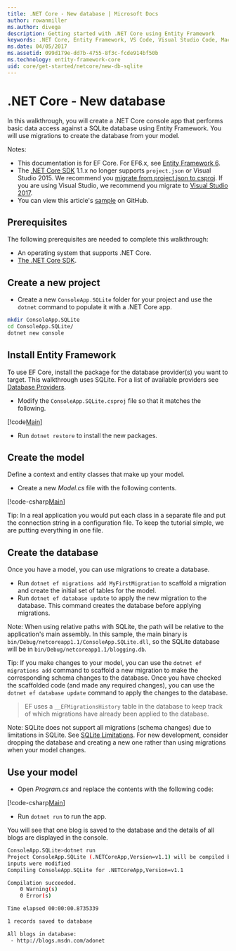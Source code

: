 ```yaml
---
title: .NET Core - New database | Microsoft Docs
author: rowanmiller
ms.author: divega
description: Getting started with .NET Core using Entity Framework 
keywords: .NET Core, Entity Framework, VS Code, Visual Studio Code, Mac, Linux
ms.date: 04/05/2017
ms.assetid: 099d179e-dd7b-4755-8f3c-fcde914bf50b
ms.technology: entity-framework-core
uid: core/get-started/netcore/new-db-sqlite
---
```


# .NET Core - New database

In this walkthrough, you will create a .NET Core console app that performs basic data access against a SQLite database using Entity Framework. You will use migrations to create the database from your model.

Notes: 
- This documentation is for EF Core. For EF6.x, see [Entity Framework 6](../../../ef6/index.md).
- The [.NET Core SDK](https://www.microsoft.com/net/download/core) 1.1.x no longer supports `project.json` or Visual Studio 2015. We recommend you [migrate from project.json to csproj](https://docs.microsoft.com/dotnet/articles/core/migration/). If you are using Visual Studio, we recommend you migrate to [Visual Studio 2017](https://www.visualstudio.com/downloads/).
- You can view this article's [sample](https://github.com/aspnet/EntityFramework.Docs/tree/master/samples/core/GetStarted/NetCore/ConsoleApp.SQLite) on GitHub.

## Prerequisites

The following prerequisites are needed to complete this walkthrough:
* An operating system that supports .NET Core.
* [The .NET Core SDK](https://www.microsoft.com/net/core).

## Create a new project

* Create a new `ConsoleApp.SQLite` folder for your project and use the `dotnet` command to populate it with a .NET Core app.

```bash
mkdir ConsoleApp.SQLite
cd ConsoleApp.SQLite/
dotnet new console
```

## Install Entity Framework

To use EF Core, install the package for the database provider(s) you want to target. This walkthrough uses SQLite. For a list of available providers see [Database Providers](../../providers/index.md).

*  Modify the `ConsoleApp.SQLite.csproj` file so that it matches the following.

[!code[Main](../../../../samples/core/GetStarted/NetCore/ConsoleApp.SQLite/ConsoleApp.SQLite.csproj)]

*  Run `dotnet restore` to install the new packages.

## Create the model

Define a context and entity classes that make up your model.

* Create a new *Model.cs* file with the following contents.

[!code-csharp[Main](../../../../samples/core/GetStarted/NetCore/ConsoleApp.SQLite/Model.cs)]

Tip: In a real application you would put each class in a separate file and put the connection string in a configuration file. To keep the tutorial simple, we are putting everything in one file.

## Create the database

Once you have a model, you can use migrations to create a database.

* Run `dotnet ef migrations add MyFirstMigration` to scaffold a migration and create the initial set of tables for the model.
* Run `dotnet ef database update` to apply the new migration to the database. This command creates the database before applying migrations. 

Note: When using relative paths with SQLite, the path will be relative to the application's main assembly. In this sample, the main binary is `bin/Debug/netcoreapp1.1/ConsoleApp.SQLite.dll`, so the SQLite database will be in `bin/Debug/netcoreapp1.1/blogging.db`.

Tip: If you make changes to your model, you can use the `dotnet ef migrations add` command to scaffold a new migration to make the corresponding schema changes to the database. Once you have checked the scaffolded code (and made any required changes), you can use the `dotnet ef database update` command to apply the changes to the database.
>
>EF uses a `__EFMigrationsHistory` table in the database to keep track of which migrations have already been applied to the database.

Note: SQLite does not support all migrations (schema changes) due to limitations in SQLite. See [SQLite Limitations](../../providers/sqlite/limitations.md). For new development, consider dropping the database and creating a new one rather than using migrations when your model changes.

## Use your model

* Open *Program.cs* and replace the contents with the following code:

[!code-csharp[Main](../../../../samples/core/GetStarted/NetCore/ConsoleApp.SQLite/Program.cs)]

* Run `dotnet run` to run the app.

You will see that one blog is saved to the database and the details of all blogs are displayed in the console.

```bash
ConsoleApp.SQLite>dotnet run
Project ConsoleApp.SQLite (.NETCoreApp,Version=v1.1) will be compiled because 
inputs were modified
Compiling ConsoleApp.SQLite for .NETCoreApp,Version=v1.1

Compilation succeeded.
    0 Warning(s)
    0 Error(s)

Time elapsed 00:00:00.8735339

1 records saved to database

All blogs in database:
 - http://blogs.msdn.com/adonet
```
